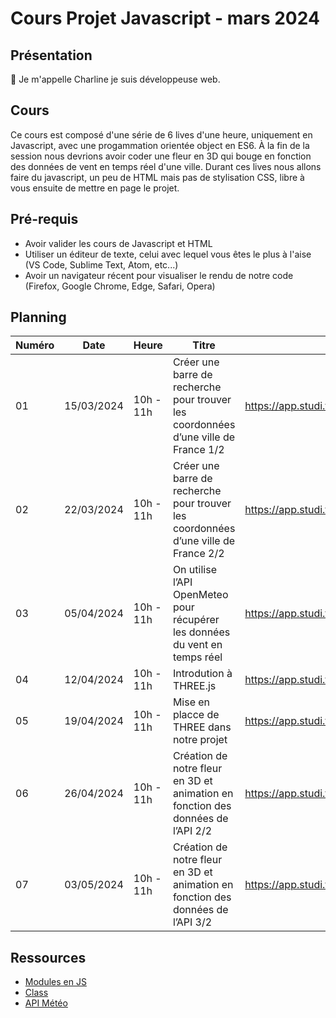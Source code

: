 # Cours Projet Javascript - mars 2024

## Présentation

👋 Je m'appelle Charline je suis développeuse web.

## Cours

Ce cours est composé d'une série de 6 lives d'une heure, uniquement en Javascript, avec une progammation orientée object en ES6.
À la fin de la session nous devrions avoir coder une fleur en 3D qui bouge en fonction des données de vent en temps réel d'une ville.
Durant ces lives nous allons faire du javascript, un peu de HTML mais pas de stylisation CSS, libre à vous ensuite de mettre en page le projet.

## Pré-requis

- Avoir valider les cours de Javascript et HTML
- Utiliser un éditeur de texte, celui avec lequel vous êtes le plus à l'aise (VS Code, Sublime Text, Atom, etc...)
- Avoir un navigateur récent pour visualiser le rendu de notre code (Firefox, Google Chrome, Edge, Safari, Opera)

## Planning

| Numéro | Date       | Heure     | Titre                                                                               | Replay                                      |
| ------ | ---------- | --------- | ----------------------------------------------------------------------------------- | ------------------------------------------- |
| 01     | 15/03/2024 | 10h - 11h | Créer une barre de recherche pour trouver les coordonnées d’une ville de France 1/2 | https://app.studi.fr/v3/events/65644/replay |
| 02     | 22/03/2024 | 10h - 11h | Créer une barre de recherche pour trouver les coordonnées d’une ville de France 2/2 | https://app.studi.fr/v3/events/66348/replay |
| 03     | 05/04/2024 | 10h - 11h | On utilise l’API OpenMeteo pour récupérer les données du vent en temps réel         | https://app.studi.fr/v3/events/66422/replay |
| 04     | 12/04/2024 | 10h - 11h | Introdution à THREE.js                                                              | https://app.studi.fr/v3/events/67473/replay |
| 05     | 19/04/2024 | 10h - 11h | Mise en placce de THREE dans notre projet                                           | https://app.studi.fr/v3/events/67474/replay |
| 06     | 26/04/2024 | 10h - 11h | Création de notre fleur en 3D et animation en fonction des données de l’API 2/2     | https://app.studi.fr/v3/events/67472/replay |
| 07     | 03/05/2024 | 10h - 11h | Création de notre fleur en 3D et animation en fonction des données de l’API 3/2     | https://app.studi.fr/v3/events/69300/replay |

## Ressources

- [Modules en JS](https://developer.mozilla.org/fr/docs/Web/JavaScript/Guide/Modules)
- [Class](https://developer.mozilla.org/fr/docs/Web/JavaScript/Reference/Statements/class)
- [API Météo](https://open-meteo.com/)

